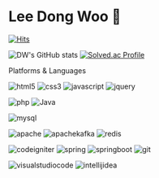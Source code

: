 # Lee Dong Woo 👋

[![Hits](https://hits.seeyoufarm.com/api/count/incr/badge.svg?url=https%3A%2F%2Fgithub.com%2Fldw9571&count_bg=%2379C83D&title_bg=%23555555&icon=&icon_color=%23E7E7E7&title=hits&edge_flat=false)](https://hits.seeyoufarm.com)

![DW's GitHub stats](https://github-readme-stats.vercel.app/api?username=ldw9571&show_icons=true&theme=radical)
[![Solved.ac Profile](http://mazassumnida.wtf/api/v2/generate_badge?boj=myblog0419)](https://solved.ac/myblog0419/)


Platforms & Languages

![html5](https://img.shields.io/badge/html5-E34F26.svg?&style=for-the-badge&logo=html5&logoColor=로고색상)
![css3](https://img.shields.io/badge/css3-1572B6.svg?&style=for-the-badge&logo=css3&logoColor=로고색상)
![javascript](https://img.shields.io/badge/javascript-F7DF1E.svg?&style=for-the-badge&logo=javascript&logoColor=white)
![jquery](https://img.shields.io/badge/jquery-0769AD.svg?&style=for-the-badge&logo=jquery&logoColor=white)

![php](https://img.shields.io/badge/php-777BB4.svg?&style=for-the-badge&logo=php&logoColor=로고색상)
![Java](https://img.shields.io/badge/Java-007396.svg?&style=for-the-badge&logo=Java&logoColor=white)

![mysql](https://img.shields.io/badge/mysql-4479A1.svg?&style=for-the-badge&logo=mysql&logoColor=로고색상)

![apache](https://img.shields.io/badge/apache-D22128.svg?&style=for-the-badge&logo=apache&logoColor=로고색상)
![apachekafka](https://img.shields.io/badge/apachekafka-231F20.svg?&style=for-the-badge&logo=apachekafka&logoColor=로고색상)
![redis](https://img.shields.io/badge/redis-FF4438.svg?&style=for-the-badge&logo=redis&logoColor=로고색상)

![codeigniter](https://img.shields.io/badge/codeigniter-EF4223.svg?&style=for-the-badge&logo=codeigniter&logoColor=로고색상)
![spring](https://img.shields.io/badge/spring-6DB33F.svg?&style=for-the-badge&logo=spring&logoColor=로고색상)
![springboot](https://img.shields.io/badge/springboot-6DB33F.svg?&style=for-the-badge&logo=springboot&logoColor=로고색상)
![git](https://img.shields.io/badge/git-F05032.svg?&style=for-the-badge&logo=git&logoColor=로고색상)

![visualstudiocode](https://img.shields.io/badge/visualstudiocode-007ACC.svg?&style=for-the-badge&logo=visualstudiocode&logoColor=로고색상)
![intellijidea](https://img.shields.io/badge/intellijidea-000000.svg?&style=for-the-badge&logo=intellijidea&logoColor=로고색상)




